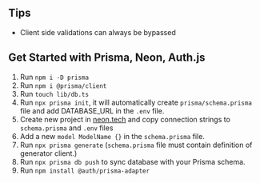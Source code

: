 ## Tips
- Client side validations can always be bypassed

## Get Started with Prisma, Neon, Auth.js

1. Run `npm i -D prisma`
2. Run `npm i @prisma/client`
3. Run `touch lib/db.ts`
4. Run `npx prisma init`, it will automatically create `prisma/schema.prisma` file and add DATABASE_URL in the `.env` file.
5. Create new project in [neon.tech](https://console.neon.tech/app/projects) and copy connection strings to `schema.prisma` and `.env` files
6. Add a new `model ModelName {}` in the `schema.prisma` file.
7. Run `npx prisma generate` (`schema.prisma` file must contain definition of generator client.)
8. Run `npx prisma db push` to sync database with your Prisma schema.
9. Run `npm install @auth/prisma-adapter`